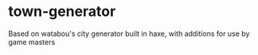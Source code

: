 # town-generator
Based on watabou's city generator built in haxe, with additions for use by game masters
